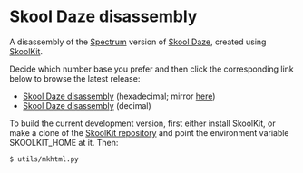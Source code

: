 Skool Daze disassembly
======================

A disassembly of the [Spectrum](http://en.wikipedia.org/wiki/ZX_Spectrum)
version of [Skool Daze](http://en.wikipedia.org/wiki/Skool_Daze), created
using [SkoolKit](http://skoolkit.ca/).

Decide which number base you prefer and then click the corresponding link below
to browse the latest release:

* [Skool Daze disassembly](http://skoolkid.github.io/skooldaze/) (hexadecimal; mirror [here](http://skoolkid.gitlab.io/skooldaze/))
* [Skool Daze disassembly](http://skoolkit.ca/disassemblies/skool_daze/) (decimal)

To build the current development version, first either install SkoolKit, or
make a clone of the [SkoolKit repository](https://github.com/skoolkid/skoolkit)
and point the environment variable SKOOLKIT_HOME at it. Then:

    $ utils/mkhtml.py
